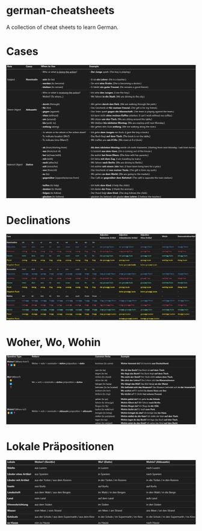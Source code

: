 # german-cheatsheets
A collection of cheat sheets to learn German.

# Cases
![Cases](cases.png "Cases")

# Declinations
![Declinations](declinations.png "Declinations")

# Woher, Wo, Wohin
![Woher, Wo, Wohin](woher-wo-wohin.png "Woher, Wo, Wohin")

# Lokale Präpositionen
![Lokale Präpositionen](lokale.png "Lokale Präpositionen")